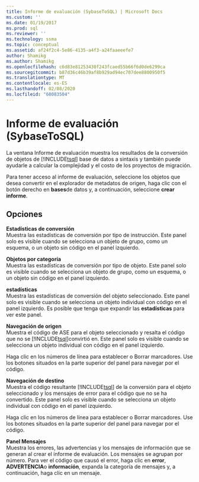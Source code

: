```yaml
---
title: Informe de evaluación (SybaseToSQL) | Microsoft Docs
ms.custom: ''
ms.date: 01/19/2017
ms.prod: sql
ms.reviewer: ''
ms.technology: ssma
ms.topic: conceptual
ms.assetid: af24f2c4-5e86-4135-a4f3-a24faaeeefe7
author: Shamikg
ms.author: Shamikg
ms.openlocfilehash: c6d83e81253430f243fcaed55b66f6d0de6299ca
ms.sourcegitcommit: b87d36c46b39af8b929ad94ec707dee8800950f5
ms.translationtype: MT
ms.contentlocale: es-ES
ms.lasthandoff: 02/08/2020
ms.locfileid: "68083504"
---
```

# <a name="assessment-report-sybasetosql"></a>Informe de evaluación (SybaseToSQL)
La ventana Informe de evaluación muestra los resultados de la conversión de objetos de [!INCLUDE[tsql](../../includes/tsql-md.md)] base de datos a sintaxis y también puede ayudarle a calcular la complejidad y el costo de los proyectos de migración.  
  
Para tener acceso al informe de evaluación, seleccione los objetos que desea convertir en el explorador de metadatos de origen, haga clic con el botón derecho en **bases**de datos y, a continuación, seleccione **crear informe**.  
  
## <a name="options"></a>Opciones  
**Estadísticas de conversión**  
Muestra las estadísticas de conversión por tipo de instrucción. Este panel solo es visible cuando se selecciona un objeto de grupo, como un esquema, o un objeto sin código en el panel izquierdo.  
  
**Objetos por categoría**  
Muestra las estadísticas de conversión por tipo de objeto. Este panel solo es visible cuando se selecciona un objeto de grupo, como un esquema, o un objeto sin código en el panel izquierdo.  
  
**estadísticas**  
Muestra las estadísticas de conversión del objeto seleccionado. Este panel solo es visible cuando se selecciona un objeto individual con código en el panel izquierdo. Es posible que tenga que expandir las **estadísticas** para ver este panel.  
  
**Navegación de origen**  
Muestra el código de ASE para el objeto seleccionado y resalta el código que no se [!INCLUDE[tsql](../../includes/tsql-md.md)]convirtió en. Este panel solo es visible cuando se selecciona un objeto individual con código en el panel izquierdo.  
  
Haga clic en los números de línea para establecer o Borrar marcadores. Use los botones situados en la parte superior del panel para navegar por el código.  
  
**Navegación de destino**  
Muestra el código resultante [!INCLUDE[tsql](../../includes/tsql-md.md)] de la conversión para el objeto seleccionado y los mensajes de error para el código que no se ha convertido. Este panel solo es visible cuando se selecciona un objeto individual con código en el panel izquierdo.  
  
Haga clic en los números de línea para establecer o Borrar marcadores. Use los botones situados en la parte superior del panel para navegar por el código.  
  
**Panel Mensajes**  
Muestra los errores, las advertencias y los mensajes de información que se generan al crear el informe de evaluación. Los mensajes se agrupan por número. Para ver el código que causó el error, haga clic en **error**, **ADVERTENCIA**o **información**, expanda la categoría de mensajes y, a continuación, haga clic en un mensaje.  
  
